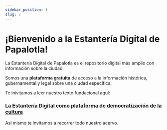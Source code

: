 ```yaml
---
sidebar_position: 1
slug: /
---
```


# ¡Bienvenido a la Estantería Digital de Papalotla!

La Estantería Digital de Papalotla es el repositorio digital más amplio con información sobre la ciudad.

Somos una **plataforma gratuita** de acceso a la información histórica, gubernamental y legal sobre una ciudad específica.

Te inivitamos a leer nuestro texto fundacional aquí:

### **[La Estantería Digital como plataforma de democratización de la cultura](https://impossiblebox.substack.com/p/la-estanteria-digital-como-plataforma?utm_source=url)**

Así mismo te invitamos a recorrer todo nuestro acervo.
